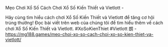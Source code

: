 Mẹo Chơi Xổ Số Cách Chơi Xổ Số Kiến Thiết và Vietlott - 

Hãy cùng tìm hiểu cách chơi Xổ Số Kiến Thiết và Vietlott để tăng cơ hội trúng thưởng! Đọc bài viết trên web của chúng tôi để tìm hiểu thêm về cách chơi Xổ Số Kiến Thiết và Vietlott. #XoSoKienThiet #Vietlott 朗 - https://mg188.games/meo-choi-xo-so-cach-choi-xo-so-kien-thiet-va-vietlott/
